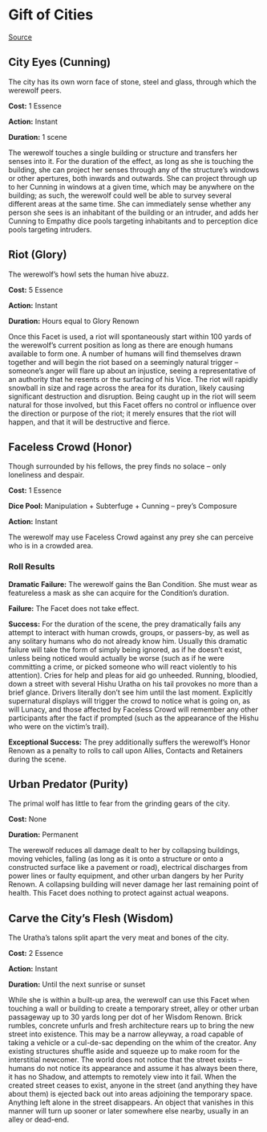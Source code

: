 # Gift of Cities

[Source](http://theonyxpath.com/the-giver-of-gifts-2-werewolf-the-forsaken/)


## City Eyes (Cunning)

The city has its own worn face of stone, steel and glass, through which the werewolf peers.

**Cost:** 1 Essence

**Action:** Instant

**Duration:** 1 scene

The werewolf touches a single building or structure and transfers her senses into it. For the duration of the effect, as long as she is touching the building, she can project her senses through any of the structure’s windows or other apertures, both inwards and outwards. She can project through up to her Cunning in windows at a given time, which may be anywhere on the building; as such, the werewolf could well be able to survey several different areas at the same time. She can immediately sense whether any person she sees is an inhabitant of the building or an intruder, and adds her Cunning to Empathy dice pools targeting inhabitants and to perception dice pools targeting intruders.

## Riot (Glory)

The werewolf’s howl sets the human hive abuzz.

**Cost:** 5 Essence

**Action:** Instant

**Duration:** Hours equal to Glory Renown

Once this Facet is used, a riot will spontaneously start within 100 yards of the werewolf’s current position as long as there are enough humans available to form one. A number of humans will find themselves drawn together and will begin the riot based on a seemingly natural trigger – someone’s anger will flare up about an injustice, seeing a representative of an authority that he resents or the surfacing of his Vice. The riot will rapidly snowball in size and rage across the area for its duration, likely causing significant destruction and disruption. Being caught up in the riot will seem natural for those involved, but this Facet offers no control or influence over the direction or purpose of the riot; it merely ensures that the riot will happen, and that it will be destructive and fierce.

## Faceless Crowd (Honor)

Though surrounded by his fellows, the prey finds no solace – only loneliness and despair.

**Cost:** 1 Essence

**Dice Pool:** Manipulation + Subterfuge + Cunning – prey’s Composure

**Action:** Instant

The werewolf may use Faceless Crowd against any prey she can perceive who is in a crowded area.

### Roll Results

**Dramatic Failure:** The werewolf gains the Ban Condition. She must wear as featureless a mask as she can acquire for the Condition’s duration.

**Failure:** The Facet does not take effect.

**Success:** For the duration of the scene, the prey dramatically fails any attempt to interact with human crowds, groups, or passers-by, as well as any solitary humans who do not already know him. Usually this dramatic failure will take the form of simply being ignored, as if he doesn’t exist, unless being noticed would actually be worse (such as if he were committing a crime, or picked someone who will react violently to his attention). Cries for help and pleas for aid go unheeded. Running, bloodied, down a street with several Hishu Uratha on his tail provokes no more than a brief glance. Drivers literally don’t see him until the last moment. Explicitly supernatural displays will trigger the crowd to notice what is going on, as will Lunacy, and those affected by Faceless Crowd will remember any other participants after the fact if prompted (such as the appearance of the Hishu who were on the victim’s trail).

**Exceptional Success:** The prey additionally suffers the werewolf’s Honor Renown as a penalty to rolls to call upon Allies, Contacts and Retainers during the scene.

## Urban Predator (Purity)

The primal wolf has little to fear from the grinding gears of the city.

**Cost:** None

**Duration:** Permanent

The werewolf reduces all damage dealt to her by collapsing buildings, moving vehicles, falling (as long as it is onto a structure or onto a constructed surface like a pavement or road), electrical discharges from power lines or faulty equipment, and other urban dangers by her Purity Renown. A collapsing building will never damage her last remaining point of health. This Facet does nothing to protect against actual weapons.

## Carve the City’s Flesh (Wisdom)

The Uratha’s talons split apart the very meat and bones of the city.

**Cost:** 2 Essence

**Action:** Instant

**Duration:** Until the next sunrise or sunset

While she is within a built-up area, the werewolf can use this Facet when touching a wall or building to create a temporary street, alley or other urban passageway up to 30 yards long per dot of her Wisdom Renown. Brick rumbles, concrete unfurls and fresh architecture rears up to bring the new street into existence. This may be a narrow alleyway, a road capable of taking a vehicle or a cul-de-sac depending on the whim of the creator. Any existing structures shuffle aside and squeeze up to make room for the interstitial newcomer. The world does not notice that the street exists – humans do not notice its appearance and assume it has always been there, it has no Shadow, and attempts to remotely view into it fail. When the created street ceases to exist, anyone in the street (and anything they have about them) is ejected back out into areas adjoining the temporary space. Anything left alone in the street disappears. An object that vanishes in this manner will turn up sooner or later somewhere else nearby, usually in an alley or dead-end.
